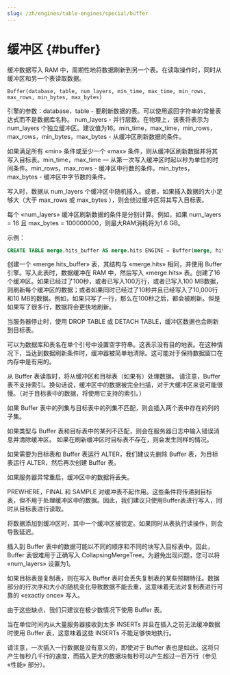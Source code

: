 ```yaml
---
slug: /zh/engines/table-engines/special/buffer
---
```

# 缓冲区 {#buffer}

缓冲数据写入 RAM 中，周期性地将数据刷新到另一个表。在读取操作时，同时从缓冲区和另一个表读取数据。

    Buffer(database, table, num_layers, min_time, max_time, min_rows, max_rows, min_bytes, max_bytes)

引擎的参数：database，table - 要刷新数据的表。可以使用返回字符串的常量表达式而不是数据库名称。 num_layers - 并行层数。在物理上，该表将表示为 num_layers 个独立缓冲区。建议值为16。min_time，max_time，min_rows，max_rows，min_bytes，max_bytes - 从缓冲区刷新数据的条件。

如果满足所有 «min» 条件或至少一个 «max» 条件，则从缓冲区刷新数据并将其写入目标表。min_time，max_time — 从第一次写入缓冲区时起以秒为单位的时间条件。min_rows，max_rows - 缓冲区中行数的条件。min_bytes，max_bytes - 缓冲区中字节数的条件。

写入时，数据从 num_layers 个缓冲区中随机插入。或者，如果插入数据的大小足够大（大于 max_rows 或 max_bytes ），则会绕过缓冲区将其写入目标表。

每个 «num_layers» 缓冲区刷新数据的条件是分别计算。例如，如果 num_layers = 16 且 max_bytes = 100000000，则最大RAM消耗将为1.6 GB。

示例：

``` sql
CREATE TABLE merge.hits_buffer AS merge.hits ENGINE = Buffer(merge, hits, 16, 10, 100, 10000, 1000000, 10000000, 100000000)
```

创建一个 «merge.hits_buffer» 表，其结构与 «merge.hits» 相同，并使用 Buffer 引擎。写入此表时，数据缓冲在 RAM 中，然后写入 «merge.hits» 表。创建了16个缓冲区。如果已经过了100秒，或者已写入100万行，或者已写入100 MB数据，则刷新每个缓冲区的数据；或者如果同时已经过了10秒并且已经写入了10,000行和10 MB的数据。例如，如果只写了一行，那么在100秒之后，都会被刷新。但是如果写了很多行，数据将会更快地刷新。

当服务器停止时，使用 DROP TABLE 或 DETACH TABLE，缓冲区数据也会刷新到目标表。

可以为数据库和表名在单个引号中设置空字符串。这表示没有目的地表。在这种情况下，当达到数据刷新条件时，缓冲器被简单地清除。这可能对于保持数据窗口在内存中是有用的。

从 Buffer 表读取时，将从缓冲区和目标表（如果有）处理数据。
请注意，Buffer 表不支持索引。换句话说，缓冲区中的数据被完全扫描，对于大缓冲区来说可能很慢。（对于目标表中的数据，将使用它支持的索引。）

如果 Buffer 表中的列集与目标表中的列集不匹配，则会插入两个表中存在的列的子集。

如果类型与 Buffer 表和目标表中的某列不匹配，则会在服务器日志中输入错误消息并清除缓冲区。
如果在刷新缓冲区时目标表不存在，则会发生同样的情况。

如果需要为目标表和 Buffer 表运行 ALTER，我们建议先删除 Buffer 表，为目标表运行 ALTER，然后再次创建 Buffer 表。

如果服务器异常重启，缓冲区中的数据将丢失。

PREWHERE，FINAL 和 SAMPLE 对缓冲表不起作用。这些条件将传递到目标表，但不用于处理缓冲区中的数据。因此，我们建议只使用Buffer表进行写入，同时从目标表进行读取。

将数据添加到缓冲区时，其中一个缓冲区被锁定。如果同时从表执行读操作，则会导致延迟。

插入到 Buffer 表中的数据可能以不同的顺序和不同的块写入目标表中。因此，Buffer 表很难用于正确写入 CollapsingMergeTree。为避免出现问题，您可以将 «num_layers» 设置为1。

如果目标表是复制表，则在写入 Buffer 表时会丢失复制表的某些预期特征。数据部分的行次序和大小的随机变化导致数据不能去重，这意味着无法对复制表进行可靠的 «exactly once» 写入。

由于这些缺点，我们只建议在极少数情况下使用 Buffer 表。

当在单位时间内从大量服务器接收到太多 INSERTs 并且在插入之前无法缓冲数据时使用 Buffer 表，这意味着这些 INSERTs 不能足够快地执行。

请注意，一次插入一行数据是没有意义的，即使对于 Buffer 表也是如此。这将只产生每秒几千行的速度，而插入更大的数据块每秒可以产生超过一百万行（参见 «性能» 部分）。

